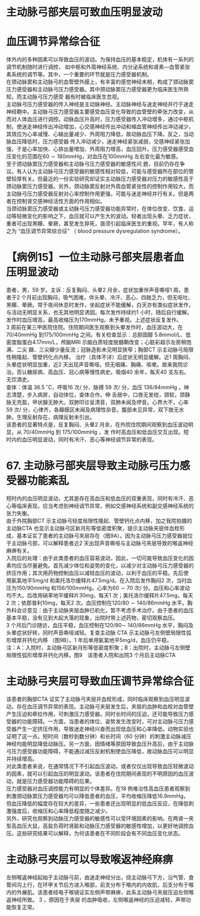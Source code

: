 # 主动脉弓部夹层可致血压明显波动  
#  血压调节异常综合征  
体外内的多种因素可以导致血压的波动。为保持血压的基本稳定，机体有一系列的调节机制随时进行调控， 如中枢和外周神经系统、内分泌系统和肾素—血管紧张素系统的调节等。其中，一个重要的环节就是压力感受器机制。  
在颈动脉窦和主动脉弓的血管壁外膜上，有丰富的感觉神经末梢，构成了颈动脉窦压力感受器和主动脉弓压力感受器。其中颈动脉窦压力感受器更为临床医生所熟知，而主动脉弓压力感受 器有时被临床医生忽视。  
主动脉弓压力感受器的传入神经是主动脉神经。主动脉神经与迷走神经并行于迷走神经鞘中。主动脉弓压力感受器主要感受血压变化导致的血管壁的牵张力改变，从而对人体血压进行调控。动脉血压升高时，压力感受器传入冲动增多，通过中枢机制，使迷走神经传出冲动增加，心交感神经传出冲动和缩血管神经传出冲动减少，其效应为心率减慢、心输出量减少、外周阻力降低，故动脉血压下降。反之，当动脉血压降低时，压力感受器 传入冲动减少，迷走神经紧张减弱，交感神经紧张加强，于是心率加快、心排出量增加、外周阻力增高，血压回升。压力感受器感受血压变化的范围在$60\sim180\mathrm{mmHg}$，对血压在100mmHg 左右变化最为敏感。  
至于颈动脉窦压力感受器和主动脉弓压力感受器的敏感性问 题，目前仍存在争议。有人认为主动脉弓压力感受器的敏感性相对较低，可能与感受器所在部位的管壁较厚有关。但最近的一份实验研究却证实主动脉压力感受器对压力的敏感性高于颈动脉窦压力感受器。另外，颈动脉窦反射对外周血管紧张性的控制作用较大，而主动脉弓压力感受器反射对心率控制作用更强，可能与迷走神经并行有关。但是两者在控制肾交感神经活性方面的作用相似。  
当颈动脉窦压力感受器或主动脉弓压力感受器功能异常时，在体位改变、饮食、运动等轻微变化的影响之下，血压就可以产生大的波动。轻者出现头晕、乏力症状，重者可出现黑矇、晕厥，甚至发生猝死，亟须引起临床医生的重视。早年，有人称之为   “血压调节异常综合征” （ blood pressure dysregulation  syndrome）。  
# 【病例15】一位主动脉弓部夹层患者血压明显波动  
患者，男，59 岁。主诉：反复胸闷、头晕2 月余，症状加重伴声音嘶哑1 周。患者于2 个月前出现胸闷，吸气困难，伴头晕、冷汗、恶心、四肢乏力，但无呕吐、黑矇、晕厥。常于夜间休息时发作，坐起症状不能缓解，白天亦有类似症状发作，与活动无明显关系，也无其他明显诱因。每次发作持续约1 小时，随后自行缓解。发作时血压增高，最高收缩压为$170\mathrm{mmHg}$，未予重视。上述症状反复发作。  
3 周前在某三甲医院住院。住院期间医生观察到头晕发作时，血压波动大，在$70/40\mathrm{mmHg}$ 到$175/100\mathrm{mmHg}$ 之间。有关检查显示：总胆固醇 5.8mmol/L、低密度脂蛋白$4.17\mathrm{mm}/\mathrm{L}$，颅脑MRI  示脑白质轻度脱髓鞘改变；心脏彩超示左房稍饱满、二尖 瓣、三尖瓣少量反流；冠脉造影未见明显狭窄；胸部CT 示主动脉弓局限性稍隆起、管壁钙化点内移。 治疗（具体不详）后症状无明显缓解。近1 周胸闷、头晕症状明显加重，近2 天出现声音嘶哑。但无咽痛、胸痛、咳嗽。故来我院诊治。否认糖尿病、高血压、冠心病等慢性病史。吸烟40 余年，每天40 支左右。无饮酒史。  
查体：体温 $36.5\,^{\circ}\mathrm{C}$，呼吸16 次/ 分，脉搏 59 次/ 分，血压 $136/84\mathrm{mmHg}$ 。神志清楚，步入病房，自动体位，查体合作。伸 舌居中，口唇无发绀，颈软，颈静脉无充盈，甲状腺无肿大。双肺叩诊呈清音，双肺未闻及啰音。心界大不，心率59 次/ 分，心律齐，各瓣膜区未闻及病理性杂音。腹部未见异常，双下肢无水肿。生理反射存在，病理反射未引出。  
该患者的显著特点是，反复胸闷、头晕2 月余，在外院住院期间观察到血压波动明显，从 $70/40\mathrm{mmHg}$  到 $175/100\mathrm{mmHg}$ ，发 作时高血压和低血压交互出现。短时内的血压明显波动，同时有冷汗、恶心等神经调节异常的表现。  
# 67. 主动脉弓部夹层导致主动脉弓压力感受器功能紊乱  
短时内的血压明显波动，尤其是存在高血压和低血压的双重表现，同时有冷汗、恶心等临床表现，应当考虑到神经调节异常，例如交感神经系统和副交感神经系统的张力失衡。  
由于外院胸部CT 示主动脉弓轻度局限性隆起、管壁钙化点内移，加之我院拍摄的主动脉CTA 也显示主动脉弓区新月形等低密度积聚，提示主动脉夹层伴血栓形成，基本证实了患者的主动脉弓夹层存在（图9A）。因为主动脉弓压力感受器就位于主动脉弓部，可以解释患者近2 天出现声音嘶哑与主动脉弓夹层导致的喉返神经麻痹有关。  
入院后的处理：由于此类患者的血压容易波动，因此，一切可能导致血压变化的因素均应当尽量避免。首先减少体位和姿势的变化，以减少对主动脉弓压力感受器的挤压作用；其次用药物控制血压以减轻血压的波动，以利于血压的平稳。先后使  
用氨氯地平$5\mathrm{mg/d}$ 和美托洛尔缓释片$47.5\mathrm{mg/d}$。在入院后发作胸闷2 次，当时血压为$150/90\mathrm{mmHg}$ 和$156/100\mathrm{mmHg}$，心率为$60\sim70$ 次/ 分。血压和心率波动均不大。后改用硝苯地平缓释片$30\mathrm{mg}$，每天1 次；美托洛尔缓释片$47.5\mathrm{mg}$，每天2 次；依那普利$10\mathrm{mg}$，每天2 次。血压控制在$120/80\sim140/86\mathrm{mmHg}$ 水平。胸外科会诊意见：由于主动脉夹层血肿已机化，暂不考虑手术治疗。由于患者的血压基本平稳，没有见到大起大落的现象，出院时带上述药物，密切观察血压。  
3 个月后门诊随访，血压平稳，血压控制在$120/80\sim$ 140/86mmHg 水平，胸闷及头晕症状好转，同时声音嘶哑减轻。复查主动脉 CTA  示主动脉弓左侧壁局限性弧形增厚并钙化内移 （图9B）。1 年后单用氨氯地平$5\mathrm{mg/d}$，血压仍平稳。  
注：A：入院时，主动脉弓区新月形等低密度积聚；B：出院时，主动脉弓左侧壁局限性弧形增厚并钙化内移。图9　该患者入院和出院3 个月后主动脉CTA  
#  主动脉弓夹层可导致血压调节异常综合征  
该患者的胸部CTA 证实了主动脉弓夹层并血栓形成，同时临床观察到血压明显波动，存在血压调节异常的表现。主动脉弓夹层发生后，夹层的血肿和血栓对血管壁产生压迫和牵拉作用，可刺激压力感受器。同时长时间的压迫，还可能导致压力感受器的功能障碍。一方面，当患者的体位、姿势发生改变时，可对主动脉弓压力感受器产生一定挤压作用，导致迷走神经兴奋而出现低血压和心率降低。动物实验也证明了这一点。短时间（数秒到数分钟）和长时间（60 分钟）的刺激主动脉减压神经均能明显降低动脉压。另一方面，因情绪等原因导致血压升高后，由于主动脉弓压力感受器功能障碍，不能通过减压反射机制使血压降低，故动脉血压可以明显并持续增高。  
对此类患者来说，在通常情况下不引起血压波动，或者仅仅出现导致血压轻微波动的因素，就可以引起血压的明显波动。该患者在住院期间表现的不明原因的血压波动，就是压力感受器功能障碍的后果。  
压力感受器对血压调控能力有明显的个体差异。在18 例难治性高血压患者观察到刺激颈动脉窦压力感受器均可以降低患者的血压，平均收缩压降低$16.9\mathrm{mmHg}$，但血压降低的幅度存在较大的差异，一些患者还出现明显的低血压反应，在降低刺激强度后，收缩压和心率降低程度随之减少。  
另外，研究也观察到动脉压力感受器的敏感性可以受环境因素的影响。在两肾一夹型高血压大鼠，高盐负荷时肾脏和动脉压力感受器的敏感性增加，以更好地调控血压。这些研究结果可以解释，为何该患者在不同阶段会有不同血压变化状态。  
#  主动脉弓夹层可以导致喉返神经麻痹  
左侧喉返神经起始于主动脉弓前，由迷走神经分出，绕主动脉弓下方，沿气管、食管间沟上行，在环甲关节后方进入喉部，前支分布于喉内的内收肌，后支分布于喉内的外展肌。该患者经电子喉镜证实左侧声带麻痹，此系主动脉弓夹层压迫左侧喉返神经所致。 3  ，原因在于夹层 的血肿吸收，左侧喉返神经的压迫减轻，声带功能恢复正常。  
